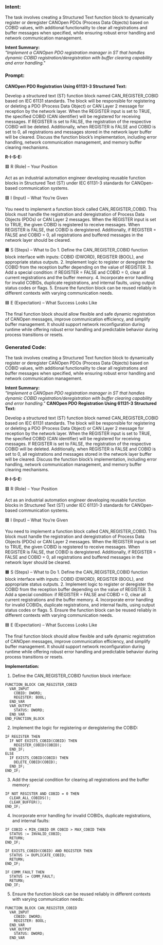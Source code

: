 ### Intent:
The task involves creating a Structured Text function block to dynamically register or deregister CANOpen PDOs (Process Data Objects) based on COBID values, with additional functionality to clear all registrations and buffer messages when specified, while ensuring robust error handling and network communication management.  

**Intent Summary:**  
*"Implement a CANOpen PDO registration manager in ST that handles dynamic COBID registration/deregistration with buffer clearing capability and error handling."*

### Prompt:
**CANOpen PDO Registration Using 61131-3 Structured Text:**

Develop a structured text (ST) function block named CAN_REGISTER_COBID based on IEC 61131 standards. The block will be responsible for registering or deleting a PDO (Process Data Object) or CAN Layer 2 message for reception by the network layer. When the REGISTER input is set to TRUE, the specified COBID (CAN identifier) will be registered for receiving messages. If REGISTER is set to FALSE, the registration of the respective COBID will be deleted. Additionally, when REGISTER is FALSE and COBID is set to 0, all registrations and messages stored in the network layer buffer will be cleared. Discuss the function block’s implementation, including error handling, network communication management, and memory buffer clearing mechanisms.

**R-I-S-E:**

🟥 R (Role) – Your Position

Act as an industrial automation engineer developing reusable function blocks in Structured Text (ST) under IEC 61131-3 standards for CANOpen-based communication systems.

🟩 I (Input) – What You’re Given

You need to implement a function block called CAN_REGISTER_COBID. This block must handle the registration and deregistration of Process Data Objects (PDOs) or CAN Layer 2 messages. When the REGISTER input is set to TRUE, the given COBID is registered to receive messages. When REGISTER is FALSE, that COBID is deregistered. Additionally, if REGISTER = FALSE and COBID = 0, all registrations and buffered messages in the network layer should be cleared.

🟧 S (Steps) – What to Do
	1.	Define the CAN_REGISTER_COBID function block interface with inputs: COBID (DWORD), REGISTER (BOOL), and appropriate status outputs.
	2.	Implement logic to register or deregister the COBID from the reception buffer depending on the value of REGISTER.
	3.	Add a special condition: if REGISTER = FALSE and COBID = 0, clear all current registrations and the buffer memory.
	4.	Incorporate error handling for invalid COBIDs, duplicate registrations, and internal faults, using output status codes or flags.
	5.	Ensure the function block can be reused reliably in different contexts with varying communication needs.

🟦 E (Expectation) – What Success Looks Like

The final function block should allow flexible and safe dynamic registration of CANOpen messages, improve communication efficiency, and simplify buffer management. It should support network reconfiguration during runtime while offering robust error handling and predictable behavior during process transitions or resets.

### Generated Code:
The task involves creating a Structured Text function block to dynamically register or deregister CANOpen PDOs (Process Data Objects) based on COBID values, with additional functionality to clear all registrations and buffer messages when specified, while ensuring robust error handling and network communication management.  

**Intent Summary:**  
*"Implement a CANOpen PDO registration manager in ST that handles dynamic COBID registration/deregistration with buffer clearing capability and error handling."*
**CANOpen PDO Registration Using 61131-3 Structured Text:**

Develop a structured text (ST) function block named CAN_REGISTER_COBID based on IEC 61131 standards. The block will be responsible for registering or deleting a PDO (Process Data Object) or CAN Layer 2 message for reception by the network layer. When the REGISTER input is set to TRUE, the specified COBID (CAN identifier) will be registered for receiving messages. If REGISTER is set to FALSE, the registration of the respective COBID will be deleted. Additionally, when REGISTER is FALSE and COBID is set to 0, all registrations and messages stored in the network layer buffer will be cleared. Discuss the function block’s implementation, including error handling, network communication management, and memory buffer clearing mechanisms.

**R-I-S-E:**

🟥 R (Role) – Your Position

Act as an industrial automation engineer developing reusable function blocks in Structured Text (ST) under IEC 61131-3 standards for CANOpen-based communication systems.

🟩 I (Input) – What You’re Given

You need to implement a function block called CAN_REGISTER_COBID. This block must handle the registration and deregistration of Process Data Objects (PDOs) or CAN Layer 2 messages. When the REGISTER input is set to TRUE, the given COBID is registered to receive messages. When REGISTER is FALSE, that COBID is deregistered. Additionally, if REGISTER = FALSE and COBID = 0, all registrations and buffered messages in the network layer should be cleared.

🟧 S (Steps) – What to Do
	1.	Define the CAN_REGISTER_COBID function block interface with inputs: COBID (DWORD), REGISTER (BOOL), and appropriate status outputs.
	2.	Implement logic to register or deregister the COBID from the reception buffer depending on the value of REGISTER.
	3.	Add a special condition: if REGISTER = FALSE and COBID = 0, clear all current registrations and the buffer memory.
	4.	Incorporate error handling for invalid COBIDs, duplicate registrations, and internal faults, using output status codes or flags.
	5.	Ensure the function block can be reused reliably in different contexts with varying communication needs.

🟦 E (Expectation) – What Success Looks Like

The final function block should allow flexible and safe dynamic registration of CANOpen messages, improve communication efficiency, and simplify buffer management. It should support network reconfiguration during runtime while offering robust error handling and predictable behavior during process transitions or resets.

**Implementation:**

1. Define the CAN_REGISTER_COBID function block interface:

```st
FUNCTION_BLOCK CAN_REGISTER_COBID
  VAR_INPUT
    COBID: DWORD;
    REGISTER: BOOL;
  END_VAR
  VAR_OUTPUT
    STATUS: DWORD;
  END_VAR
END_FUNCTION_BLOCK
```

2. Implement the logic for registering or deregistering the COBID:

```st
IF REGISTER THEN
  IF NOT EXISTS_COBID(COBID) THEN
    REGISTER_COBID(COBID);
  END_IF;
ELSE
  IF EXISTS_COBID(COBID) THEN
    DELETE_COBID(COBID);
  END_IF;
END_IF;
```

3. Add the special condition for clearing all registrations and the buffer memory:

```st
IF NOT REGISTER AND COBID = 0 THEN
  CLEAR_ALL_COBIDS();
  CLEAR_BUFFER();
END_IF;
```

4. Incorporate error handling for invalid COBIDs, duplicate registrations, and internal faults:

```st
IF COBID < MIN_COBID OR COBID > MAX_COBID THEN
  STATUS := INVALID_COBID;
  RETURN;
END_IF;

IF EXISTS_COBID(COBID) AND REGISTER THEN
  STATUS := DUPLICATE_COBID;
  RETURN;
END_IF;

IF COMM_FAULT THEN
  STATUS := COMM_FAULT;
  RETURN;
END_IF;
```

5. Ensure the function block can be reused reliably in different contexts with varying communication needs:

```st
FUNCTION_BLOCK CAN_REGISTER_COBID
  VAR_INPUT
    COBID: DWORD;
    REGISTER: BOOL;
  END_VAR
  VAR_OUTPUT
    STATUS: DWORD;
  END_VAR
